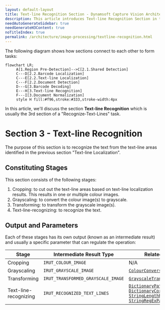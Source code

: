 ```yaml
---
layout: default-layout
title: Text-line Recognition Section - Dynamsoft Capture Vision Architecture
description: This article introduces Text-line Recognition Section in the Dynamsoft Capture Vision architecture.
needAutoGenerateSidebar: true
needGenerateH3Content: true
noTitleIndex: true
permalink: /architecture/image-processing/textline-recognition.html
---
```


The following diagram shows how sections connect to each other to form tasks:

```mermaid
flowchart LR;
     A[1.Region Pre-Detection]-->C[2.1.Shared Detection]
     C---D[2.2.Barcode Localization]
     C---E[2.2.Text-line Localization]
     C---F[2.2.Document Detection]
     D---G[3.Barcode Decoding]
     E---H[3.Text-line Recognition]
     F---I[3.Document Normalization]
     style H fill:#f96,stroke:#333,stroke-width:4px
```

In this article, we'll discuss the section **Text-line Recognition** which is usually the 3rd section of a "Recognize-Text-Lines" task.

# Section 3 - Text-line Recognition

The purpose of this section is to recognize the text from the text-line areas identified in the previous section "Text-line Localization".

## Constituting Stages

This section consists of the following stages:

1. Cropping: to cut out the text-line areas based on text-line localization results. This results in one or multiple colour images.
2. Grayscaling: to convert the colour image(s) to grayscale.
3. Transforming: to transform the grayscale image(s).
4. Text-line-recognizing: to recognize the text.

## Output and Parameters

Each of these stages has its own output (known as an intermediate result) and usually a specific parameter that can regulate the operation:

| Stage                 | Intermediate Result Type           | Related Parameter                                                                                                                                                                                                                                                                                                                                                                                                                                                   |
| --------------------- | ---------------------------------- | ------------------------------------------------------------------------------------------------------------------------------------------------------------------------------------------------------------------------------------------------------------------------------------------------------------------------------------------------------------------------------------------------------------------------------------------------------------------- |
| Cropping              | `IRUT_COLOUR_IMAGE`                | N/A                                                                                                                                                                                                                                                                                                                                                                                                                                                                 |
| Grayscaling           | `IRUT_GRAYSCALE_IMAGE`             | [`ColourConversionModes`](../../parameters/reference/image-parameter/colour-conversion-modes.md)                                                                                                                                                                                                                                                                                                                                                                    |
| Transforming          | `IRUT_TRANSFORMED_GRAYSCALE_IMAGE` | [`GrayscaleTransformationModes`](../../parameters/reference/image-parameter/grayscale-transformation-modes.md)                                                                                                                                                                                                                                                                                                                                                      |
| Text-line-recognizing | `IRUT_RECOGNIZED_TEXT_LINES`       | [`DictionaryPath`](../../parameters/reference/label-recognizer-task-settings/dictionary-path.md) <br> [`DictionaryCorrectionThresholds`](../../parameters/reference/label-recognizer-task-settings/dictionary-correction-thresholds.md) <br> [`StringLengthRange`](../../parameters/reference/label-recognizer-task-settings/string-length-range.md) <br> [`StringRegExPattern`](../../parameters/reference/label-recognizer-task-settings/string-regex-pattern.md) |
